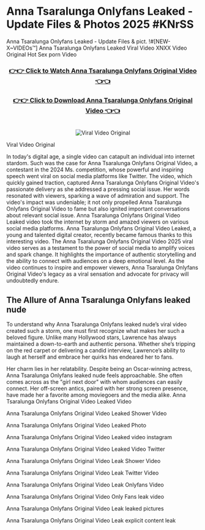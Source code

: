 # Anna Tsaralunga Onlyfans Leaked - Update Files & Photos 2025 #KNrSS

Anna Tsaralunga Onlyfans Leaked - Update Files & pict. !#[NEW-X~VIDEOs™] Anna Tsaralunga Onlyfans Leaked Viral Video XNXX Video Original Hot Sex porn Video
<br>
<div align="center">
<h3><a href="https://links2leaks.com?utm_source=annatsaralunga&utm_medium=gitlong" rel="nofollow">👉👉 Click to Watch Anna Tsaralunga Onlyfans Original Video 👈👈</a></h3>
<h3><a href="https://links2leaks.com?utm_source=annatsaralunga&utm_medium=gitlong" rel="nofollow">👉👉 Click to Download Anna Tsaralunga Onlyfans Original Video 👈👈</a></h3>
<br>
<a href="https://links2leaks.com?utm_source=annatsaralunga&utm_medium=gitlong" rel="nofollow"><img src="https://i.ibb.co/Gkj2r4b/banner.png" alt="Viral Video Original" style="max-width: 100%; display: inline-block;" data-target="animated-image.originalImage"></a>
</div>

Viral Video Original

In today's digital age, a single video can catapult an individual into internet stardom. Such was the case for Anna Tsaralunga Onlyfans Original Video, a contestant in the 2024 Ms. competition, whose powerful and inspiring speech went viral on social media platforms like Twitter.
The video, which quickly gained traction, captured Anna Tsaralunga Onlyfans Original Video's passionate delivery as she addressed a pressing social issue. Her words resonated with viewers, sparking a wave of admiration and support. The video's impact was undeniable; it not only propelled Anna Tsaralunga Onlyfans Original Video to fame but also ignited important conversations about relevant social issue.
Anna Tsaralunga Onlyfans Original Video Leaked video took the internet by storm and amazed viewers on various social media platforms. Anna Tsaralunga Onlyfans Original Video Leaked, a young and talented digital creator, recently became famous thanks to this interesting video.
The Anna Tsaralunga Onlyfans Original Video 2025 viral video serves as a testament to the power of social media to amplify voices and spark change. It highlights the importance of authentic storytelling and the ability to connect with audiences on a deep emotional level. As the video continues to inspire and empower viewers, Anna Tsaralunga Onlyfans Original Video's legacy as a viral sensation and advocate for privacy will undoubtedly endure.

<h2>The Allure of Anna Tsaralunga Onlyfans leaked nude</h2>


To understand why Anna Tsaralunga Onlyfans leaked nude’s viral video created such a storm, one must first recognize what makes her such a beloved figure. Unlike many Hollywood stars, Lawrence has always maintained a down-to-earth and authentic persona. Whether she’s tripping on the red carpet or delivering a candid interview, Lawrence’s ability to laugh at herself and embrace her quirks has endeared her to fans.

Her charm lies in her relatability. Despite being an Oscar-winning actress, Anna Tsaralunga Onlyfans leaked nude feels approachable. She often comes across as the "girl next door" with whom audiences can easily connect. Her off-screen antics, paired with her strong screen presence, have made her a favorite among moviegoers and the media alike.
Anna Tsaralunga Onlyfans Original Video Leaked Video

Anna Tsaralunga Onlyfans Original Video Leaked Shower Video

Anna Tsaralunga Onlyfans Original Video Leaked Photo

Anna Tsaralunga Onlyfans Original Video Leaked video instagram

Anna Tsaralunga Onlyfans Original Video Leaked Video Twitter

Anna Tsaralunga Onlyfans Original Video Leak Shower Video

Anna Tsaralunga Onlyfans Original Video Leak Twitter Video

Anna Tsaralunga Onlyfans Original Video Leak Onlyfans Video

Anna Tsaralunga Onlyfans Original Video Only Fans leak video

Anna Tsaralunga Onlyfans Original Video Leak leaked pictures

Anna Tsaralunga Onlyfans Original Video Leak explicit content leak